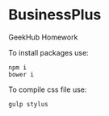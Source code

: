 # BusinessPlus
GeekHub Homework

To install packages use:
```
npm i 
bower i
```
To compile css file use: 
```
gulp stylus
```
